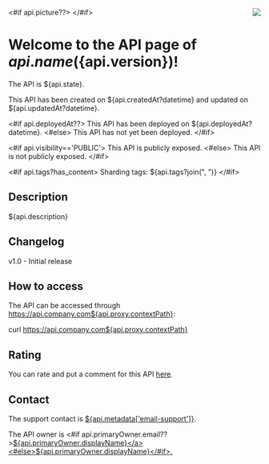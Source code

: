 <#if api.picture??>
<img src="${api.picture}" style="float: right;max-width: 60px;"/>
</#if>

# Welcome to the API page of ${api.name}(${api.version})!

The API is <span style="text-transform: lowercase;color: <#if api.state=='STARTED'>green<#else>red</#if>">${api.state}</span>.

This API has been created on ${api.createdAt?datetime} and updated on ${api.updatedAt?datetime}.

<#if api.deployedAt??>
This API has been deployed on ${api.deployedAt?datetime}.
<#else>
This API has not yet been deployed.
</#if>

<#if api.visibility=='PUBLIC'>
This API is publicly exposed.
<#else>
This API is not publicly exposed.
</#if>

<#if api.tags?has_content>
Sharding tags: ${api.tags?join(", ")}
</#if>

## Description

${api.description}

## Changelog

v1.0 - Initial release

## How to access

The API can be accessed through https://api.company.com${api.proxy.contextPath}:

curl https://api.company.com${api.proxy.contextPath}

## Rating

You can rate and put a comment for this API <a href='/#!/apis/${api.id}/ratings'>here</a>.

## Contact

The support contact is <a href="mailto:${api.metadata['email-support']}">${api.metadata['email-support']}</a>.

The API owner is <#if api.primaryOwner.email??><a href="mailto:${api.primaryOwner.email}">${api.primaryOwner.displayName}</a><#else>${api.primaryOwner.displayName}</#if>.

